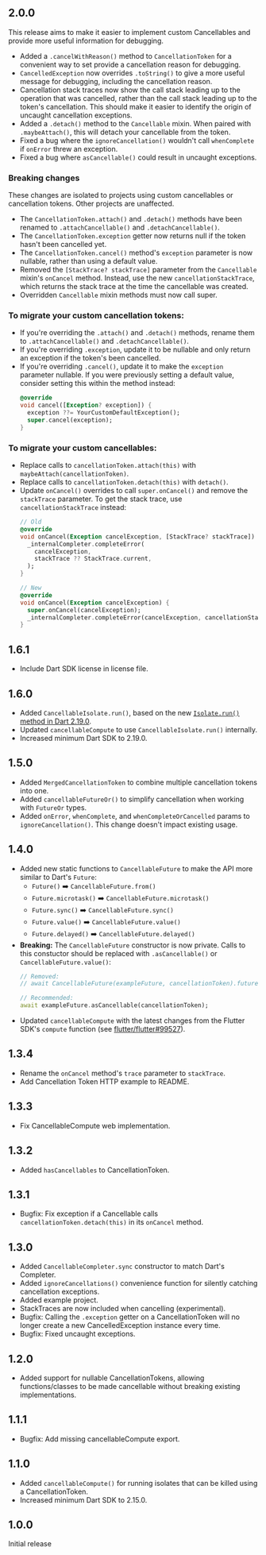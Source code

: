 ## 2.0.0

This release aims to make it easier to implement custom Cancellables and provide more useful information for debugging. 

* Added a `.cancelWithReason()` method to `CancellationToken` for a convenient way to set provide a cancellation reason for debugging.
* `CancelledException` now overrides `.toString()` to give a more useful message for debugging, including the cancellation reason.
* Cancellation stack traces now show the call stack leading up to the operation that was cancelled, rather than the call stack leading up to the token's cancellation. This should make it easier to identify the origin of uncaught cancellation exceptions.
* Added a `.detach()` method to the `Cancellable` mixin. When paired with `.maybeAttach()`, this will detach your cancellable from the token.
* Fixed a bug where the `ignoreCancellation()` wouldn't call `whenComplete` if `onError` threw an exception.
* Fixed a bug where `asCancellable()` could result in uncaught exceptions.

### Breaking changes
These changes are isolated to projects using custom cancellables or cancellation tokens. Other projects are unaffected.

* The `CancellationToken.attach()` and `.detach()` methods have been renamed to `.attachCancellable()` and `.detachCancellable()`.
* The `CancellationToken.exception` getter now returns null if the token hasn't been cancelled yet.
* The `CancellationToken.cancel()` method's `exception` parameter is now nullable, rather than using a default value.
* Removed the `[StackTrace? stackTrace]` parameter from the `Cancellable` mixin's `onCancel` method. Instead, use the new `cancellationStackTrace`, which returns the stack trace at the time the cancellable was created.
* Overridden `Cancellable` mixin methods must now call super.

### To migrate your custom cancellation tokens:

* If you're overriding the `.attach()` and `.detach()` methods, rename them to `.attachCancellable()` and `.detachCancellable()`.
* If you're overriding `.exception`, update it to be nullable and only return an exception if the token's been cancelled.
* If you're overriding `.cancel()`, update it to make the `exception` parameter nullable. If you were previously setting a default value, consider setting this within the method instead:
  ```dart
  @override
  void cancel([Exception? exception]) {
    exception ??= YourCustomDefaultException();
    super.cancel(exception);
  }
  ```

### To migrate your custom cancellables:

* Replace calls to `cancellationToken.attach(this)` with `maybeAttach(cancellationToken)`.
* Replace calls to `cancellationToken.detach(this)` with `detach()`.
* Update `onCancel()` overrides to call `super.onCancel()` and remove the `stackTrace` parameter. To get the stack trace, use `cancellationStackTrace` instead:
  ```dart
  // Old
  @override
  void onCancel(Exception cancelException, [StackTrace? stackTrace]) {
    _internalCompleter.completeError(
      cancelException,
      stackTrace ?? StackTrace.current,
    );
  }

  // New
  @override
  void onCancel(Exception cancelException) {
    super.onCancel(cancelException);
    _internalCompleter.completeError(cancelException, cancellationStackTrace);
  }
  ```

## 1.6.1

* Include Dart SDK license in license file.

## 1.6.0

* Added `CancellableIsolate.run()`, based on the new [`Isolate.run()` method in Dart 2.19.0](https://medium.com/dartlang/better-isolate-management-with-isolate-run-547ef3d6459b).
* Updated `cancellableCompute` to use `CancellableIsolate.run()` internally.
* Increased minimum Dart SDK to 2.19.0.

## 1.5.0

* Added `MergedCancellationToken` to combine multiple cancellation tokens into one.
* Added `cancellableFutureOr()` to simplify cancellation when working with `FutureOr` types.
* Added `onError`, `whenComplete`, and `whenCompleteOrCancelled` params to `ignoreCancellation()`. This change doesn't impact existing usage.

## 1.4.0

* Added new static functions to `CancellableFuture` to make the API more similar to Dart's `Future`:
  * `Future()` ➡️ `CancellableFuture.from()`
  * `Future.microtask()` ➡️ `CancellableFuture.microtask()`
  * `Future.sync()` ➡️ `CancellableFuture.sync()`
  * `Future.value()` ➡️ `CancellableFuture.value()`
  * `Future.delayed()` ➡️ `CancellableFuture.delayed()`
* **Breaking:** The `CancellableFuture` constructor is now private. Calls to this constuctor should be replaced with `.asCancellable()` or `CancellableFuture.value()`:
  ```dart
  // Removed:
  // await CancellableFuture(exampleFuture, cancellationToken).future;

  // Recommended:
  await exampleFuture.asCancellable(cancellationToken);
  ```
* Updated `cancellableCompute` with the latest changes from the Flutter SDK's `compute` function (see [flutter/flutter#99527](https://github.com/flutter/flutter/pull/99527)).

## 1.3.4

* Rename the `onCancel` method's `trace` parameter to `stackTrace`.
* Add Cancellation Token HTTP example to README.

## 1.3.3

* Fix CancellableCompute web implementation.

## 1.3.2

* Added `hasCancellables` to CancellationToken.

## 1.3.1

* Bugfix: Fix exception if a Cancellable calls `cancellationToken.detach(this)` in its `onCancel` method.

## 1.3.0

* Added `CancellableCompleter.sync` constructor to match Dart's Completer.
* Added `ignoreCancellations()` convenience function for silently catching cancellation exceptions.
* Added example project.
* StackTraces are now included when cancelling (experimental).
* Bugfix: Calling the `.exception` getter on a CancellationToken will no longer create a new CancelledException instance every time.
* Bugfix: Fixed uncaught exceptions.

## 1.2.0

* Added support for nullable CancellationTokens, allowing functions/classes to be made cancellable without breaking existing implementations.

## 1.1.1

* Bugfix: Add missing cancellableCompute export.

## 1.1.0

* Added `cancellableCompute()` for running isolates that can be killed using a CancellationToken.
* Increased minimum Dart SDK to 2.15.0.

## 1.0.0

Initial release